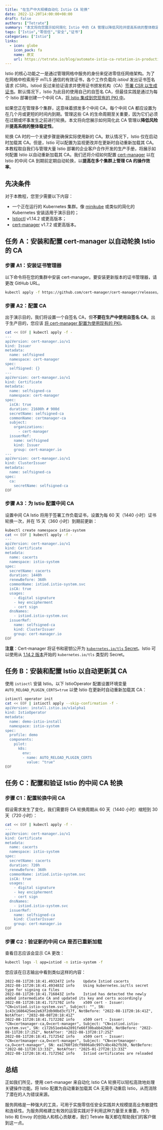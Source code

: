 ```yaml
---
title: "在生产中大规模自动化 Istio CA 轮换"
date: 2022-12-20T14:00:00+08:00
draft: false
authors: ["Tetrate"]
summary: "本文将向您展示如何简化 Istio 中的 CA 管理以降低风险并提高系统的整体稳定性。"
tags: ["Istio","零信任","安全","证书"]
categories: ["Istio"]
links:
  - icon: globe
    icon_pack: fa
    name: 原文
    url: https://tetrate.io/blog/automate-istio-ca-rotation-in-production-at-scale/
---
```


Istio 的核心功能之一是通过管理网格中服务的身份来促进零信任网络架构。为了在网格中检索用于 mTLS 通信的有效证书，各个工作负载向 *istiod* 发出证书签名请求 (CSR)。Istiod 反过来验证请求并使用证书颁发机构（CA）[签署 CSR 以生成证书](https://istio.io/latest/docs/concepts/security/#pki)。默认情况下，Istio 为此目的使用自己的自签名 CA，但最佳实践是通过为每个 Istio 部署创建一个中间 CA，[将 Istio 集成到您现有的 PKI 中](/blog/istio-trust/)。

如果您正在管理多个集群，这意味着颁发多个中间 CA，每个中间 CA 都应设置为在几个月或更短的时间内到期。管理这些 CA 的生命周期至关重要，因为它们必须在过期或坏事发生之前进行轮换。本文将向您展示如何简化此 CA 管理以**降低风险**并**提高系统的整体稳定性**。

轮换 CA 时的一个关键步骤是确保实际使用新的 CA。默认情况下，Istio 仅在启动时加载其 CA。但是，Istio 可以配置为监视更改并在更新时自动重新加载其 CA。本教程取自我们与管理大量 Istio 部署的企业客户合作开发的生产手册，将展示如何配置 Istio 以自动重新加载其 CA。我们还将介绍如何配置 [cert-manager](https://cert-manager.io/) 以在 Istio 的中间 CA 到期前定期自动轮换，以**提高在多个集群上管理 CA 的操作效率**。

## 先决条件

对于本教程，您至少需要以下内容：

- 一个正在运行的 Kubernetes 集群。像 [minikube](https://minikube.sigs.k8s.io/docs/start/) 或类似的简化的 Kubernetes 安装适用于演示目的；
- [Istioctl](https://cert-manager.io/docs/) v1.14.2 或更高版本；
- [cert-manager](https://cert-manager.io/docs/) v1.7.2 或更高版本。

## 任务 A：安装和配置 cert-manager 以自动轮换 Istio 的 CA

### 步骤 A1：安装证书管理器

以下命令将在您的集群中安装 cert-manager。要安装更新版本的证书管理器，请更改 GitHub URL。

```bash
kubectl apply -f https://github.com/cert-manager/cert-manager/releases/download/v1.10.1/cert-manager.yaml
```

### 步骤 A2：配置 CA

出于演示目的，我们将设置一个自签名 CA，但**不要在生产中使用自签名 CA**。出于生产目的，您应该 [将 cert-manager 配置为使用现有的 PKI](https://tetrate.io/blog/istio-trust/)。

```bash
cat << EOF | kubectl apply -f -
---
apiVersion: cert-manager.io/v1
kind: Issuer
metadata:
  name: selfsigned
  namespace: cert-manager
spec:
  selfSigned: {}
---
apiVersion: cert-manager.io/v1
kind: Certificate
metadata:
  name: selfsigned-ca
  namespace: cert-manager
spec:
  isCA: true
  duration: 21600h # 900d
  secretName: selfsigned-ca
  commonName: certmanager-ca
  subject:
    organizations:
      - cert-manager
  issuerRef:
    name: selfsigned
    kind: Issuer
    group: cert-manager.io
---
apiVersion: cert-manager.io/v1
kind: ClusterIssuer
metadata:
  name: selfsigned-ca
spec:
  ca:
    secretName: selfsigned-ca
EOF
```

### 步骤 A3：为 Istio 配置中间 CA

设置中间 CA Istio 将用于签署工作负载证书，设置为每 60 天（1440 小时）证书轮换一次，并在 15 天（360 小时）到期前更新：

```bash
kubectl create namespace istio-system
cat << EOF | kubectl apply -f -
---
apiVersion: cert-manager.io/v1
kind: Certificate
metadata:
  name: cacerts
  namespace: istio-system
spec:
  secretName: cacerts
  duration: 1440h
  renewBefore: 360h
  commonName: istiod.istio-system.svc
  isCA: true
  usages:
    - digital signature
    - key encipherment
    - cert sign
  dnsNames:
    - istiod.istio-system.svc
  issuerRef:
    name: selfsigned-ca
    kind: ClusterIssuer
    group: cert-manager.io
EOF
```

 **注意**：Cert-manager 将证书和密钥公开为 [`kubernetes.io/tls` Secret](https://kubernetes.io/docs/concepts/configuration/secret/#secret-types)。Istio 可以使用从 [1.14.2 版本](https://istio.io/latest/news/releases/1.14.x/announcing-1.14.2/#changes)开始的 `kubernetes.io/tls` 类型的 Secret。

## 任务 B：安装和配置 Istio 以自动更新其 CA

使用 `istioctl` 安装 Istio。以下 IstioOperator 配置设置环境变量`AUTO_RELOAD_PLUGIN_CERTS=true` 以使 Istio 在更新时自动重新加载其 CA：

```bash
istioctl operator init
cat << EOF | istioctl apply --skip-confirmation -f -
apiVersion: install.istio.io/v1alpha1
kind: IstioOperator
metadata:
  name: demo-istio-install
  namespace: istio-system
spec:
  profile: demo
  components:
    pilot:
      k8s:
        env:
        - name: AUTO_RELOAD_PLUGIN_CERTS
          value: "true"
EOF
```

## 任务 C：配置和验证 Istio 的中间 CA 轮换

### 步骤 C1：配置轮换中间 CA

假设需求发生了变化，我们需要将 CA 轮换周期从 60 天（1440 小时）缩短到 30 天（720 小时）：

```bash
cat << EOF | kubectl apply -f -
---
apiVersion: cert-manager.io/v1
kind: Certificate
metadata:
  name: cacerts
  namespace: istio-system
spec:
  secretName: cacerts
  duration: 720h 
  renewBefore: 360h
  commonName: istiod.istio-system.svc
  isCA: true
  usages:
    - digital signature
    - key encipherment
    - cert sign
  dnsNames:
    - istiod.istio-system.svc
  issuerRef:
    name: selfsigned-ca
    kind: ClusterIssuer
    group: cert-manager.io
EOF
```

### 步骤 C2：验证新的中间 CA 是否已重新加载

查看日志应该会显示 CA 更改：

```bash
kubectl logs -l app=istiod -n istio-system -f
```

您应该在日志输出中看到类似这样的内容：

```
2022-08-11T20:18:41.493247Z	info	Update Istiod cacerts
2022-08-11T20:18:41.493483Z	info	Using kubernetes.io/tls secret type for signing ca files
2022-08-11T20:18:41.716843Z	info	Istiod has detected the newly added intermediate CA and updated its key and certs accordingly
2022-08-11T20:18:41.717170Z	info	x509 cert - Issuer: "CN=istiod.istio-system.svc", Subject: "", SN: 1c43c1686425ee2e63f2db90bd3cf17f, NotBefore: "2022-08-11T20:16:41Z", NotAfter: "2032-08-08T20:18:41Z"
2022-08-11T20:18:41.717220Z	info	x509 cert - Issuer: "CN=certmanager-ca,O=cert-manager", Subject: "CN=istiod.istio-system.svc", SN: c172b51eeb4a2891fe66f30babb42bb0, NotBefore: "2022-08-11T20:17:25Z", NotAfter: "2022-08-13T20:17:25Z"
2022-08-11T20:18:41.717254Z	info	x509 cert - Issuer: "CN=certmanager-ca,O=cert-manager", Subject: "CN=certmanager-ca,O=cert-manager", SN: ea1760f2dcf9806a8c997c4bc4b2fb30, NotBefore: "2022-08-11T20:13:33Z", NotAfter: "2025-01-27T20:13:33Z"
2022-08-11T20:18:41.717256Z	info	Istiod certificates are reloaded
```

## 总结

正如我们所见，使用 cert-manager 来自动化 Istio CA 轮换可以轻松高效地处理关键操作功能。将 Istio 配置为自动重新加载其 CA 无需手动重启 Istio，从而消除了潜在的人为错误来源。

服务网格是一种强大的工具，可用于实施零信任安全实践并大规模提高业务敏捷性和连续性。为服务网格建立有效的运营实践对于利用这种力量至关重要。作为 Istio 和 Envoy 的创始人和核心贡献者，我们 Tetrate 每天都在帮助我们的客户做到这一点。
